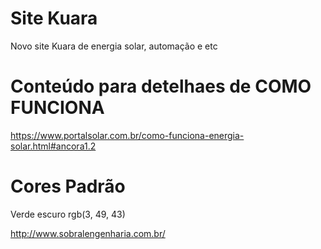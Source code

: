 # Site Kuara
Novo site Kuara de energia solar, automação e etc

# Conteúdo para detelhaes de COMO FUNCIONA

https://www.portalsolar.com.br/como-funciona-energia-solar.html#ancora1.2

# Cores Padrão 
Verde escuro rgb(3, 49, 43)

http://www.sobralengenharia.com.br/
